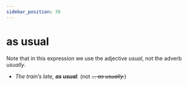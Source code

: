 ```yaml
---
sidebar_position: 39
---
```


# as usual

Note that in this expression we use the adjective *usual*, not the adverb *usually*.

- *The train’s late, **as usual**.* (not *~~… as usually.~~*)
